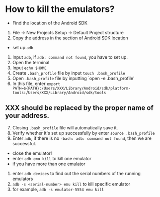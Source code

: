 # How to kill the emulators?
* Find the location of the Android SDK
1. File -> New Projects Setup -> Default Project structure
2. Copy the address in the section of Android SDK location

* set up `adb`
1. Input `adb`, if `adb: command not found`, you have to set up.
2. Open the terminal
3. Input `echo $HOME`
4. Create `.bash_profile` file by input `touch .bash_profile`
5. Open `.bash_profile` file by inputting `open -e .bash_profile'
6. In this file, enter `export PATH=${PATH}:/Users/XXX/Library/Android/sdk/platform-tools:/Users/XXX/Library/Android/sdk/tools`
## XXX should be replaced by the proper name of your address.
7. Closing `.bash_profile` file will automatically save it.
8. Verify whether it's set up successfully by enter `source .bash_profile`
9. Enter `adb`, if there is no `-bash: adb: command not found`, then we are successful.

* close the emulator!
* enter `adb emu kill` to kill one emulator
* if you have more than one emulator
1. enter `adb devices` to find out the serial numbers of the running emulators
2. `adb -s <serial-number> emu kill` to kill specific emulator
3. for example, `adb -s emulator-5554 emu kill`
